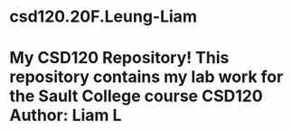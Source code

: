 # csd120.20F.Leung-Liam
# My CSD120 Repository! This repository contains my lab work for the Sault College course CSD120 **Author**: Liam L
